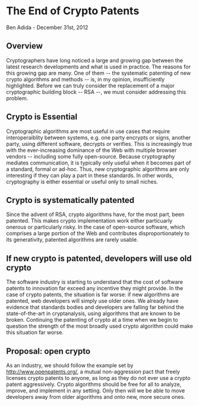 The End of Crypto Patents
===
Ben Adida - December 31st, 2012

Overview
--

Cryptographers have long noticed a large and growing gap between the latest research developments and what is used in practice. The reasons for this growing gap are many. One of them -- the systematic patenting of new crypto algorithms and methods -- is, in my opinion, insufficiently highlighted. Before we can truly consider the replacement of a major cryptographic building block -- RSA --, we must consider addressing this problem.

Crypto is Essential
--

Cryptographic algorithms are most useful in use cases that require interoperaiblity between systems, e.g. one party encrypts or signs, another party, using different software, decrypts or verifies. This is increasingly true with the ever-increasing dominance of the Web with multiple browser vendors -- including some fully open-source. Because cryptography mediates communication, it is typically only useful when it becomes part of a standard, formal or ad-hoc. Thus, new cryptographic algorithms are only interesting if they can play a part in these standards. In other words, cryptography is either essential or useful only to small niches.

Crypto is systematically patented
--

Since the advent of RSA, crypto algorithms have, for the most part, been patented. This makes crypto implementation work either particuarly onerous or particularly risky. In the case of open-source software, which comprises a large portion of the Web and contributes disproportionately to its generativity, patented algorithms are rarely usable.

If new crypto is patented, developers will use old crypto
--

The software industry is starting to understand that the cost of software patents to innovation far exceed any incentive they might provide. In the case of crypto patents, the situation is far worse: if new algorithms are patented, web developers will simply use older ones. We already have evidence that standards bodies and developers are falling far behind the state-of-the-art in cryptanalysis, using algorithms that are known to be broken. Continuing the patenting of crypto at a time when we begin to question the strength of the most broadly used crypto algorithm could make this situation far worse.

Proposal: open crypto
--

As an industry, we should follow the example set by http://www.openpatents.org/, a mutual non-aggression pact that freely licenses crypto patents to anyone, as long as they do not ever use a crypto patent aggressively. Crypto algorithms should be free for all to analyze, improve, and implement in any setting. Only then will we be able to move developers away from older algorithms and onto new, more secure ones.
